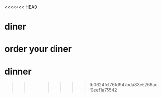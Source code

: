 <<<<<<< HEAD
# diner
order your diner
=======
# dinner
>>>>>>> 1b0624fef76fd947bda83e6266acf0eef1a75542
